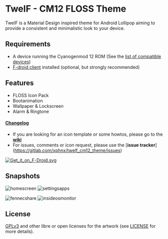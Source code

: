 # TwelF - CM12 FLOSS Theme

TwelF is a Material Design inspired theme for Android Lollipop aiming to provide a consistent and minimalistic look to your device.

## Requirements

* A device running the Cyanogenmod 12 ROM (See the [list of compatible devices](https://gitlab.com/xphnx/twelf_cm12_theme/wikis/compatible-devices))
* [F-droid client](https://f-droid.org/) installed (optional, but strongly recommended)

## Features

* FLOSS Icon Pack
* Bootanimation
* Wallpaper & Lockscreen 
* Alarm & Ringtone

#### [Changelog](https://gitlab.com/xphnx/twelf_cm12_theme/blob/master/CHANGELOG.md)

* If you are looking for an icon template or some howtos, please go to the [**wiki**](https://gitlab.com/xphnx/twelf_cm12_theme/wikis/home)
* For issues, comments or icon request, please use the [**issue tracker**] (https://gitlab.com/xphnx/twelf_cm12_theme/issues)



[![Get_it_on_F-Droid.svg](https://gitlab.com/uploads/xphnx/twelf_cm12_theme/a4649863bd/Get_it_on_F-Droid.svg.png)](https://f-droid.org/app/org.twelf.cmtheme)

## Snapshots

![homescreen](https://gitlab.com/xphnx/twelf_cm12_theme/uploads/e45daaa73cb8786ccfddd9f5dc6ff37f/homescreen.png) ![settingsapps](https://gitlab.com/xphnx/twelf_cm12_theme/uploads/361f605128e6604fa203d0e4d0096fce/settingsapps.png)

![fennecshare](https://gitlab.com/xphnx/twelf_cm12_theme/uploads/d7249cbcda57e107dae9dc4940dbee0d/fennecshare.png) ![insideosmonitor](https://gitlab.com/xphnx/twelf_cm12_theme/uploads/96ba392b939b9c9ac9028a5540d410a0/insideosmonitor.png)

## License 

[GPLv3](http://www.gnu.org/licenses/gpl-3.0.html) and other libre or open licenses for the artwork (see [LICENSE](https://gitlab.com/xphnx/twelf_cm12_theme/blob/master/LICENSE.md) for more details).

